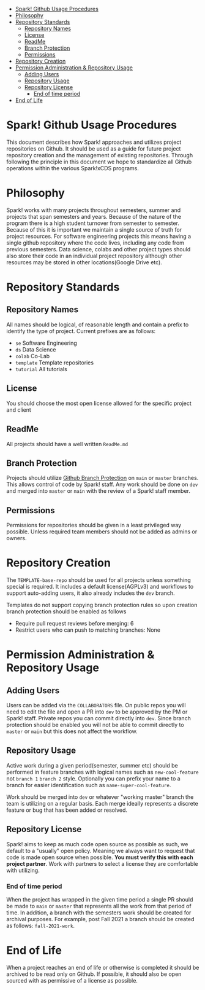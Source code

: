 - [Spark! Github Usage Procedures](#spark-github-usage-procedures)
- [Philosophy](#philosophy)
- [Repository Standards](#repository-standards)
  - [Repository Names](#repository-names)
  - [License](#license)
  - [ReadMe](#readme)
  - [Branch Protection](#branch-protection)
  - [Permissions](#permissions)
- [Repository Creation](#repository-creation)
- [Permission Administration & Repository Usage](#permission-administration--repository-usage)
  - [Adding Users](#adding-users)
  - [Repository Usage](#repository-usage)
  - [Repository License](#repository-license)
    - [End of time period](#end-of-time-period)
- [End of Life](#end-of-life)

# Spark! Github Usage Procedures
This document describes how Spark! approaches and utilizes project repositories on Github. It should be used as a guide for future project repository creation and the management of existing repositories. Through following the principle in this document we hope to standardize all Github operations within the various Spark!xCDS programs.

# Philosophy

Spark! works with many projects throughout semesters, summer and projects that span semesters and years. Because of the nature of the program there is a high student turnover from semester to semester. Because of this it is important we maintain a single source of truth for project resources. For software engineering projects this means having a single github repository where the code lives, including any code from previous semesters. Data science, colabs and other project types should also store their code in an individual project repository although other resources may be stored in other locations(Google Drive etc).

# Repository Standards
## Repository Names
All names should be logical, of reasonable length and contain a prefix to identify the type of project. Current prefixes are as follows:
 - `se` Software Engineering
 - `ds` Data Science
 - `colab` Co-Lab
 - `template` Template repositories
 - `tutorial` All tutorials

## License
You should choose the most open license allowed for the specific project and client

## ReadMe
All projects should have a well written `ReadMe.md`

## Branch Protection
Projects should utilize [Github Branch Protection](https://docs.github.com/en/repositories/configuring-branches-and-merges-in-your-repository/defining-the-mergeability-of-pull-requests/about-protected-branches) on `main` or `master` branches. This allows control of code by Spark! staff. Any work should be done on `dev` and merged into `master` or `main` with the review of a Spark! staff member.

## Permissions
Permissions for repositories should be given in a least privileged way possible. Unless required team members should not be added as admins or owners.

# Repository Creation
The `TEMPLATE-base-repo` should be used for all projects unless something special is required. It includes a default license(AGPLv3) and workflows to support auto-adding users, it also already includes the `dev` branch.

Templates do not support copying branch protection rules so upon creation branch protection should be enabled as follows
- Require pull request reviews before merging: 6
- Restrict users who can push to matching branches: None


# Permission Administration & Repository Usage

## Adding Users
Users can be added via the `COLLABORATORS` file. On public repos you will need to edit the file and open a PR into `dev` to be approved by the PM or Spark! staff. Private repos you can commit directly into `dev`. Since branch protection should be enabled you will not be able to commit directly to `master` or `main` but this does not affect the workflow.

## Repository Usage
Active work during a given period(semester, summer etc) should be performed in feature branches with logical names such as `new-cool-feature` not `branch 1` `branch 2` style. Optionally you can prefix your name to a branch for easier identification such as `name-super-cool-feature`. 

Work should be merged into `dev` or whatever "working master" branch the team is utilizing on a regular basis. Each merge ideally represents a discrete feature or bug that has been added or resolved.

## Repository License

Spark! aims to keep as much code open source as possible as such, we default to a "usually" open policy. Meaning we always want to request that code is made open source when possible. **You must verify this with each project partner**. Work with partners to select a license they are comfortable with utilizing.

### End of time period
 When the project has wrapped in the given time period a single PR should be made to `main` or `master` that represents all the work from that period of time. In addition, a branch with the semesters work should be created for archival purposes. For example, post Fall 2021 a branch should be created as follows: `fall-2021-work`.

 # End of Life
 When a project reaches an end of life or otherwise is completed it should be archived to be read only on Github. If possible, it should also be open sourced with as permissive of a license as possible. 
